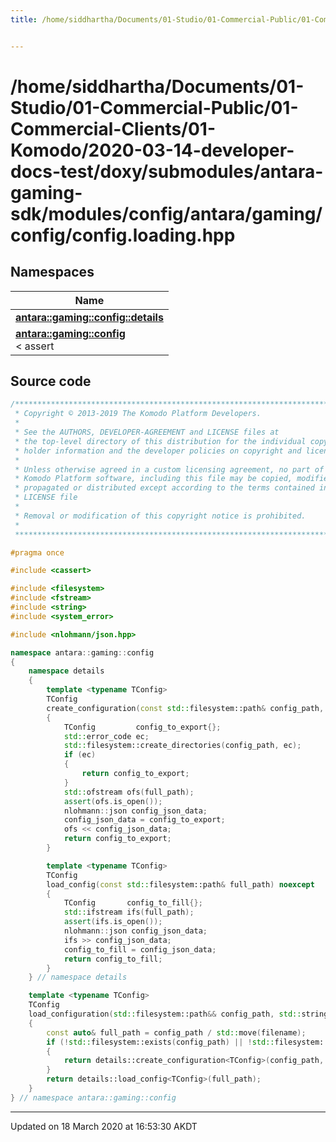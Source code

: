 ```yaml
---
title: /home/siddhartha/Documents/01-Studio/01-Commercial-Public/01-Commercial-Clients/01-Komodo/2020-03-14-developer-docs-test/doxy/submodules/antara-gaming-sdk/modules/config/antara/gaming/config/config.loading.hpp


---
```


# /home/siddhartha/Documents/01-Studio/01-Commercial-Public/01-Commercial-Clients/01-Komodo/2020-03-14-developer-docs-test/doxy/submodules/antara-gaming-sdk/modules/config/antara/gaming/config/config.loading.hpp







## Namespaces

| Name           |
| -------------- |
| **[antara::gaming::config::details](Namespaces/namespaceantara_1_1gaming_1_1config_1_1details.md)**  |
| **[antara::gaming::config](Namespaces/namespaceantara_1_1gaming_1_1config.md)** <br>< assert  |














## Source code

```cpp
/******************************************************************************
 * Copyright © 2013-2019 The Komodo Platform Developers.                      *
 *                                                                            *
 * See the AUTHORS, DEVELOPER-AGREEMENT and LICENSE files at                  *
 * the top-level directory of this distribution for the individual copyright  *
 * holder information and the developer policies on copyright and licensing.  *
 *                                                                            *
 * Unless otherwise agreed in a custom licensing agreement, no part of the    *
 * Komodo Platform software, including this file may be copied, modified,     *
 * propagated or distributed except according to the terms contained in the   *
 * LICENSE file                                                               *
 *                                                                            *
 * Removal or modification of this copyright notice is prohibited.            *
 *                                                                            *
 ******************************************************************************/

#pragma once

#include <cassert> 

#include <filesystem>   
#include <fstream>      
#include <string>       
#include <system_error> 

#include <nlohmann/json.hpp> 

namespace antara::gaming::config
{
    namespace details
    {
        template <typename TConfig>
        TConfig
        create_configuration(const std::filesystem::path& config_path, const std::filesystem::path& full_path) noexcept
        {
            TConfig         config_to_export{};
            std::error_code ec;
            std::filesystem::create_directories(config_path, ec);
            if (ec)
            {
                return config_to_export;
            }
            std::ofstream ofs(full_path);
            assert(ofs.is_open());
            nlohmann::json config_json_data;
            config_json_data = config_to_export;
            ofs << config_json_data;
            return config_to_export;
        }

        template <typename TConfig>
        TConfig
        load_config(const std::filesystem::path& full_path) noexcept
        {
            TConfig       config_to_fill{};
            std::ifstream ifs(full_path);
            assert(ifs.is_open());
            nlohmann::json config_json_data;
            ifs >> config_json_data;
            config_to_fill = config_json_data;
            return config_to_fill;
        }
    } // namespace details

    template <typename TConfig>
    TConfig
    load_configuration(std::filesystem::path&& config_path, std::string filename) noexcept
    {
        const auto& full_path = config_path / std::move(filename);
        if (!std::filesystem::exists(config_path) || !std::filesystem::exists(full_path))
        {
            return details::create_configuration<TConfig>(config_path, full_path);
        }
        return details::load_config<TConfig>(full_path);
    }
} // namespace antara::gaming::config
```


-------------------------------

Updated on 18 March 2020 at 16:53:30 AKDT
